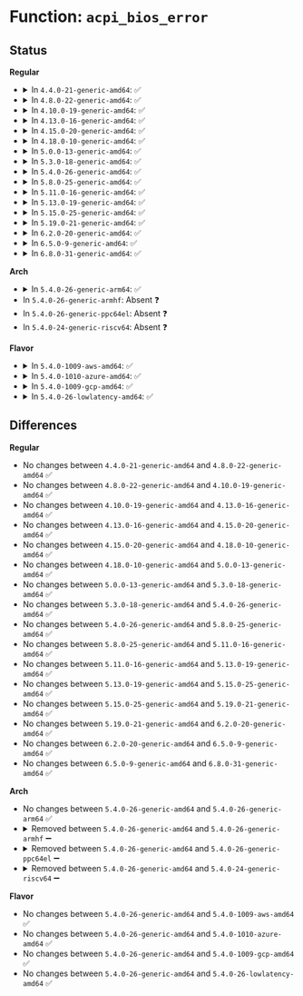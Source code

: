 # Function: <code>acpi_bios_error</code>

## Status
<b>Regular</b>
<ul>
<li>
<details>
<summary>In <code>4.4.0-21-generic-amd64</code>: ✅</summary>

```c
void acpi_bios_error(const char * module_name, u32 line_number, const char * format, void (anon))
```

```json
{
  "name": "acpi_bios_error",
  "collision_type": "Unique Global",
  "inline_type": "No",
  "funcs": [
    {
      "addr": 18446744071583737626,
      "name": "acpi_bios_error",
      "external": true,
      "loc": "drivers/acpi/acpica/utxferror.c:210",
      "file": "drivers/acpi/acpica/utxferror.c",
      "inline": "seen, unknown",
      "caller_inline": [],
      "caller_func": [
        "drivers/acpi/acpica/tbdata.c:acpi_tb_verify_temp_table",
        "drivers/acpi/acpica/tbfadt.c:acpi_tb_create_local_fadt",
        "drivers/acpi/acpica/tbinstal.c:acpi_tb_install_standard_table",
        "drivers/acpi/acpica/tbutils.c:acpi_tb_check_dsdt_header",
        "drivers/acpi/acpica/tbutils.c:acpi_tb_parse_root_table",
        "drivers/acpi/acpica/tbxfroot.c:acpi_find_root_pointer"
      ]
    }
  ],
  "symbols": [
    {
      "addr": 18446744071583737626,
      "name": "acpi_bios_error",
      "section": ".text",
      "bind": "STB_GLOBAL",
      "size": 167
    }
  ]
}
```
</details>
</li>
<li>
<details>
<summary>In <code>4.8.0-22-generic-amd64</code>: ✅</summary>

```c
void acpi_bios_error(const char * module_name, u32 line_number, const char * format, void (anon))
```

```json
{
  "name": "acpi_bios_error",
  "collision_type": "Unique Global",
  "inline_type": "No",
  "funcs": [
    {
      "addr": 18446744071584061808,
      "name": "acpi_bios_error",
      "external": true,
      "loc": "drivers/acpi/acpica/utxferror.c:210",
      "file": "drivers/acpi/acpica/utxferror.c",
      "inline": "seen, unknown",
      "caller_inline": [],
      "caller_func": [
        "drivers/acpi/acpica/tbdata.c:acpi_tb_verify_temp_table",
        "drivers/acpi/acpica/tbfadt.c:acpi_tb_create_local_fadt",
        "drivers/acpi/acpica/tbinstal.c:acpi_tb_install_standard_table",
        "drivers/acpi/acpica/tbutils.c:acpi_tb_parse_root_table",
        "drivers/acpi/acpica/tbutils.c:acpi_tb_check_dsdt_header",
        "drivers/acpi/acpica/tbxfroot.c:acpi_find_root_pointer"
      ]
    }
  ],
  "symbols": [
    {
      "addr": 18446744071584061808,
      "name": "acpi_bios_error",
      "section": ".text",
      "bind": "STB_GLOBAL",
      "size": 167
    }
  ]
}
```
</details>
</li>
<li>
<details>
<summary>In <code>4.10.0-19-generic-amd64</code>: ✅</summary>

```c
void acpi_bios_error(const char * module_name, u32 line_number, const char * format, void (anon))
```

```json
{
  "name": "acpi_bios_error",
  "collision_type": "Unique Global",
  "inline_type": "No",
  "funcs": [
    {
      "addr": 18446744071584204019,
      "name": "acpi_bios_error",
      "external": true,
      "loc": "drivers/acpi/acpica/utxferror.c:210",
      "file": "drivers/acpi/acpica/utxferror.c",
      "inline": "seen, unknown",
      "caller_inline": [],
      "caller_func": [
        "drivers/acpi/acpica/tbdata.c:acpi_tb_verify_temp_table",
        "drivers/acpi/acpica/tbfadt.c:acpi_tb_create_local_fadt",
        "drivers/acpi/acpica/tbinstal.c:acpi_tb_install_standard_table",
        "drivers/acpi/acpica/tbutils.c:acpi_tb_parse_root_table",
        "drivers/acpi/acpica/tbutils.c:acpi_tb_check_dsdt_header",
        "drivers/acpi/acpica/tbxfroot.c:acpi_find_root_pointer"
      ]
    }
  ],
  "symbols": [
    {
      "addr": 18446744071584204019,
      "name": "acpi_bios_error",
      "section": ".text",
      "bind": "STB_GLOBAL",
      "size": 167
    }
  ]
}
```
</details>
</li>
<li>
<details>
<summary>In <code>4.13.0-16-generic-amd64</code>: ✅</summary>

```c
void acpi_bios_error(const char * module_name, u32 line_number, const char * format, void (anon))
```

```json
{
  "name": "acpi_bios_error",
  "collision_type": "Unique Global",
  "inline_type": "No",
  "funcs": [
    {
      "addr": 18446744071584271614,
      "name": "acpi_bios_error",
      "external": true,
      "loc": "drivers/acpi/acpica/utxferror.c:206",
      "file": "drivers/acpi/acpica/utxferror.c",
      "inline": "seen, unknown",
      "caller_inline": [],
      "caller_func": [
        "drivers/acpi/acpica/tbdata.c:acpi_tb_verify_temp_table",
        "drivers/acpi/acpica/tbfadt.c:acpi_tb_create_local_fadt",
        "drivers/acpi/acpica/tbinstal.c:acpi_tb_install_standard_table",
        "drivers/acpi/acpica/tbutils.c:acpi_tb_parse_root_table",
        "drivers/acpi/acpica/tbutils.c:acpi_tb_check_dsdt_header",
        "drivers/acpi/acpica/tbxfroot.c:acpi_find_root_pointer"
      ]
    }
  ],
  "symbols": [
    {
      "addr": 18446744071584271614,
      "name": "acpi_bios_error",
      "section": ".text",
      "bind": "STB_GLOBAL",
      "size": 167
    }
  ]
}
```
</details>
</li>
<li>
<details>
<summary>In <code>4.15.0-20-generic-amd64</code>: ✅</summary>

```c
void acpi_bios_error(const char * module_name, u32 line_number, const char * format, void (anon))
```

```json
{
  "name": "acpi_bios_error",
  "collision_type": "Unique Global",
  "inline_type": "No",
  "funcs": [
    {
      "addr": 18446744071584643673,
      "name": "acpi_bios_error",
      "external": true,
      "loc": "drivers/acpi/acpica/utxferror.c:206",
      "file": "drivers/acpi/acpica/utxferror.c",
      "inline": "seen, unknown",
      "caller_inline": [],
      "caller_func": [
        "drivers/acpi/acpica/tbdata.c:acpi_tb_verify_temp_table",
        "drivers/acpi/acpica/tbfadt.c:acpi_tb_create_local_fadt",
        "drivers/acpi/acpica/tbutils.c:acpi_tb_parse_root_table",
        "drivers/acpi/acpica/tbutils.c:acpi_tb_check_dsdt_header",
        "drivers/acpi/acpica/tbxfroot.c:acpi_find_root_pointer"
      ]
    }
  ],
  "symbols": [
    {
      "addr": 18446744071584643673,
      "name": "acpi_bios_error",
      "section": ".text",
      "bind": "STB_GLOBAL",
      "size": 167
    }
  ]
}
```
</details>
</li>
<li>
<details>
<summary>In <code>4.18.0-10-generic-amd64</code>: ✅</summary>

```c
void acpi_bios_error(const char * module_name, u32 line_number, const char * format, void (anon))
```

```json
{
  "name": "acpi_bios_error",
  "collision_type": "Unique Global",
  "inline_type": "No",
  "funcs": [
    {
      "addr": 18446744071584869349,
      "name": "acpi_bios_error",
      "external": true,
      "loc": "drivers/acpi/acpica/utxferror.c:170",
      "file": "drivers/acpi/acpica/utxferror.c",
      "inline": "seen, unknown",
      "caller_inline": [],
      "caller_func": [
        "drivers/acpi/acpica/tbdata.c:acpi_tb_verify_temp_table",
        "drivers/acpi/acpica/tbfadt.c:acpi_tb_create_local_fadt",
        "drivers/acpi/acpica/tbutils.c:acpi_tb_parse_root_table",
        "drivers/acpi/acpica/tbutils.c:acpi_tb_check_dsdt_header",
        "drivers/acpi/acpica/tbxfroot.c:acpi_find_root_pointer"
      ]
    }
  ],
  "symbols": [
    {
      "addr": 18446744071584869349,
      "name": "acpi_bios_error",
      "section": ".text",
      "bind": "STB_GLOBAL",
      "size": 162
    }
  ]
}
```
</details>
</li>
<li>
<details>
<summary>In <code>5.0.0-13-generic-amd64</code>: ✅</summary>

```c
void acpi_bios_error(const char * module_name, u32 line_number, const char * format, void (anon))
```

```json
{
  "name": "acpi_bios_error",
  "collision_type": "Unique Global",
  "inline_type": "No",
  "funcs": [
    {
      "addr": 18446744071584972876,
      "name": "acpi_bios_error",
      "external": true,
      "loc": "drivers/acpi/acpica/utxferror.c:170",
      "file": "drivers/acpi/acpica/utxferror.c",
      "inline": "seen, unknown",
      "caller_inline": [],
      "caller_func": [
        "drivers/acpi/acpica/tbdata.c:acpi_tb_verify_temp_table",
        "drivers/acpi/acpica/tbfadt.c:acpi_tb_create_local_fadt",
        "drivers/acpi/acpica/tbutils.c:acpi_tb_parse_root_table",
        "drivers/acpi/acpica/tbutils.c:acpi_tb_check_dsdt_header",
        "drivers/acpi/acpica/tbxfroot.c:acpi_find_root_pointer"
      ]
    }
  ],
  "symbols": [
    {
      "addr": 18446744071584972876,
      "name": "acpi_bios_error",
      "section": ".text",
      "bind": "STB_GLOBAL",
      "size": 162
    }
  ]
}
```
</details>
</li>
<li>
<details>
<summary>In <code>5.3.0-18-generic-amd64</code>: ✅</summary>

```c
void acpi_bios_error(const char * module_name, u32 line_number, const char * format, void (anon))
```

```json
{
  "name": "acpi_bios_error",
  "collision_type": "Unique Global",
  "inline_type": "No",
  "funcs": [
    {
      "addr": 18446744071585176172,
      "name": "acpi_bios_error",
      "external": true,
      "loc": "drivers/acpi/acpica/utxferror.c:170",
      "file": "drivers/acpi/acpica/utxferror.c",
      "inline": "seen, unknown",
      "caller_inline": [],
      "caller_func": [
        "drivers/acpi/acpica/dsopcode.c:acpi_ds_init_buffer_field",
        "drivers/acpi/acpica/tbdata.c:acpi_tb_verify_temp_table",
        "drivers/acpi/acpica/tbfadt.c:acpi_tb_create_local_fadt",
        "drivers/acpi/acpica/tbutils.c:acpi_tb_parse_root_table",
        "drivers/acpi/acpica/tbutils.c:acpi_tb_check_dsdt_header",
        "drivers/acpi/acpica/tbxfroot.c:acpi_find_root_pointer"
      ]
    }
  ],
  "symbols": [
    {
      "addr": 18446744071585176172,
      "name": "acpi_bios_error",
      "section": ".text",
      "bind": "STB_GLOBAL",
      "size": 164
    }
  ]
}
```
</details>
</li>
<li>
<details>
<summary>In <code>5.4.0-26-generic-amd64</code>: ✅</summary>

```c
void acpi_bios_error(const char * module_name, u32 line_number, const char * format, void (anon))
```

```json
{
  "name": "acpi_bios_error",
  "collision_type": "Unique Global",
  "inline_type": "No",
  "funcs": [
    {
      "addr": 18446744071585312525,
      "name": "acpi_bios_error",
      "external": true,
      "loc": "drivers/acpi/acpica/utxferror.c:170",
      "file": "drivers/acpi/acpica/utxferror.c",
      "inline": "seen, unknown",
      "caller_inline": [],
      "caller_func": [
        "drivers/acpi/acpica/dsopcode.c:acpi_ds_init_buffer_field",
        "drivers/acpi/acpica/tbdata.c:acpi_tb_verify_temp_table",
        "drivers/acpi/acpica/tbfadt.c:acpi_tb_create_local_fadt",
        "drivers/acpi/acpica/tbutils.c:acpi_tb_parse_root_table",
        "drivers/acpi/acpica/tbutils.c:acpi_tb_check_dsdt_header",
        "drivers/acpi/acpica/tbxfroot.c:acpi_find_root_pointer"
      ]
    }
  ],
  "symbols": [
    {
      "addr": 18446744071585312525,
      "name": "acpi_bios_error",
      "section": ".text",
      "bind": "STB_GLOBAL",
      "size": 164
    }
  ]
}
```
</details>
</li>
<li>
<details>
<summary>In <code>5.8.0-25-generic-amd64</code>: ✅</summary>

```c
void acpi_bios_error(const char * module_name, u32 line_number, const char * format, void (anon))
```

```json
{
  "name": "acpi_bios_error",
  "collision_type": "Unique Global",
  "inline_type": "No",
  "funcs": [
    {
      "addr": 18446744071586019062,
      "name": "acpi_bios_error",
      "external": true,
      "loc": "drivers/acpi/acpica/utxferror.c:170",
      "file": "drivers/acpi/acpica/utxferror.c",
      "inline": "seen, unknown",
      "caller_inline": [],
      "caller_func": [
        "drivers/acpi/acpica/dsopcode.c:acpi_ds_init_buffer_field",
        "drivers/acpi/acpica/tbdata.c:acpi_tb_verify_temp_table",
        "drivers/acpi/acpica/tbfadt.c:acpi_tb_convert_fadt",
        "drivers/acpi/acpica/tbutils.c:acpi_tb_parse_root_table",
        "drivers/acpi/acpica/tbutils.c:acpi_tb_check_dsdt_header",
        "drivers/acpi/acpica/tbxfroot.c:acpi_find_root_pointer"
      ]
    }
  ],
  "symbols": [
    {
      "addr": 18446744071586019062,
      "name": "acpi_bios_error",
      "section": ".text",
      "bind": "STB_GLOBAL",
      "size": 164
    }
  ]
}
```
</details>
</li>
<li>
<details>
<summary>In <code>5.11.0-16-generic-amd64</code>: ✅</summary>

```c
void acpi_bios_error(const char * module_name, u32 line_number, const char * format, void (anon))
```

```json
{
  "name": "acpi_bios_error",
  "collision_type": "Unique Global",
  "inline_type": "No",
  "funcs": [
    {
      "addr": 18446744071586141852,
      "name": "acpi_bios_error",
      "external": true,
      "loc": "drivers/acpi/acpica/utxferror.c:170",
      "file": "drivers/acpi/acpica/utxferror.c",
      "inline": "seen, unknown",
      "caller_inline": [],
      "caller_func": [
        "drivers/acpi/acpica/dsopcode.c:acpi_ds_init_buffer_field",
        "drivers/acpi/acpica/tbdata.c:acpi_tb_verify_temp_table",
        "drivers/acpi/acpica/tbfadt.c:acpi_tb_convert_fadt",
        "drivers/acpi/acpica/tbutils.c:acpi_tb_parse_root_table",
        "drivers/acpi/acpica/tbutils.c:acpi_tb_check_dsdt_header",
        "drivers/acpi/acpica/tbxfroot.c:acpi_find_root_pointer"
      ]
    }
  ],
  "symbols": [
    {
      "addr": 18446744071586141852,
      "name": "acpi_bios_error",
      "section": ".text",
      "bind": "STB_GLOBAL",
      "size": 164
    }
  ]
}
```
</details>
</li>
<li>
<details>
<summary>In <code>5.13.0-19-generic-amd64</code>: ✅</summary>

```c
void acpi_bios_error(const char * module_name, u32 line_number, const char * format, void (anon))
```

```json
{
  "name": "acpi_bios_error",
  "collision_type": "Unique Global",
  "inline_type": "No",
  "funcs": [
    {
      "addr": 18446744071586018617,
      "name": "acpi_bios_error",
      "external": true,
      "loc": "drivers/acpi/acpica/utxferror.c:170",
      "file": "drivers/acpi/acpica/utxferror.c",
      "inline": "seen, unknown",
      "caller_inline": [],
      "caller_func": [
        "drivers/acpi/acpica/dsopcode.c:acpi_ds_init_buffer_field",
        "drivers/acpi/acpica/tbdata.c:acpi_tb_verify_temp_table",
        "drivers/acpi/acpica/tbfadt.c:acpi_tb_convert_fadt",
        "drivers/acpi/acpica/tbutils.c:acpi_tb_parse_root_table",
        "drivers/acpi/acpica/tbutils.c:acpi_tb_check_dsdt_header",
        "drivers/acpi/acpica/tbxfroot.c:acpi_find_root_pointer"
      ]
    }
  ],
  "symbols": [
    {
      "addr": 18446744071586018617,
      "name": "acpi_bios_error",
      "section": ".text",
      "bind": "STB_GLOBAL",
      "size": 164
    }
  ]
}
```
</details>
</li>
<li>
<details>
<summary>In <code>5.15.0-25-generic-amd64</code>: ✅</summary>

```c
void acpi_bios_error(const char * module_name, u32 line_number, const char * format, void (anon))
```

```json
{
  "name": "acpi_bios_error",
  "collision_type": "Unique Global",
  "inline_type": "No",
  "funcs": [
    {
      "addr": 18446744071586508965,
      "name": "acpi_bios_error",
      "external": true,
      "loc": "drivers/acpi/acpica/utxferror.c:170",
      "file": "drivers/acpi/acpica/utxferror.c",
      "inline": "seen, unknown",
      "caller_inline": [],
      "caller_func": [
        "drivers/acpi/acpica/dsopcode.c:acpi_ds_init_buffer_field",
        "drivers/acpi/acpica/tbdata.c:acpi_tb_verify_temp_table",
        "drivers/acpi/acpica/tbfadt.c:acpi_tb_convert_fadt",
        "drivers/acpi/acpica/tbutils.c:acpi_tb_parse_root_table",
        "drivers/acpi/acpica/tbutils.c:acpi_tb_check_dsdt_header",
        "drivers/acpi/acpica/tbxfroot.c:acpi_find_root_pointer"
      ]
    }
  ],
  "symbols": [
    {
      "addr": 18446744071586508965,
      "name": "acpi_bios_error",
      "section": ".text",
      "bind": "STB_GLOBAL",
      "size": 164
    }
  ]
}
```
</details>
</li>
<li>
<details>
<summary>In <code>5.19.0-21-generic-amd64</code>: ✅</summary>

```c
void acpi_bios_error(const char * module_name, u32 line_number, const char * format, void (anon))
```

```json
{
  "name": "acpi_bios_error",
  "collision_type": "Unique Global",
  "inline_type": "No",
  "funcs": [
    {
      "addr": 18446744071587764941,
      "name": "acpi_bios_error",
      "external": true,
      "loc": "drivers/acpi/acpica/utxferror.c:170",
      "file": "drivers/acpi/acpica/utxferror.c",
      "inline": "seen, unknown",
      "caller_inline": [],
      "caller_func": [
        "drivers/acpi/acpica/dsopcode.c:acpi_ds_init_buffer_field",
        "drivers/acpi/acpica/tbdata.c:acpi_tb_verify_temp_table",
        "drivers/acpi/acpica/tbfadt.c:acpi_tb_convert_fadt",
        "drivers/acpi/acpica/tbutils.c:acpi_tb_parse_root_table",
        "drivers/acpi/acpica/tbutils.c:acpi_tb_check_dsdt_header",
        "drivers/acpi/acpica/tbxfroot.c:acpi_find_root_pointer"
      ]
    }
  ],
  "symbols": [
    {
      "addr": 18446744071587764941,
      "name": "acpi_bios_error",
      "section": ".text",
      "bind": "STB_GLOBAL",
      "size": 199
    }
  ]
}
```
</details>
</li>
<li>
<details>
<summary>In <code>6.2.0-20-generic-amd64</code>: ✅</summary>

```c
void acpi_bios_error(const char * module_name, u32 line_number, const char * format, void (anon))
```

```json
{
  "name": "acpi_bios_error",
  "collision_type": "Unique Global",
  "inline_type": "No",
  "funcs": [
    {
      "addr": 18446744071589094800,
      "name": "acpi_bios_error",
      "external": true,
      "loc": "drivers/acpi/acpica/utxferror.c:170",
      "file": "drivers/acpi/acpica/utxferror.c",
      "inline": "seen, unknown",
      "caller_inline": [],
      "caller_func": [
        "drivers/acpi/acpica/dsopcode.c:acpi_ds_init_buffer_field",
        "drivers/acpi/acpica/tbdata.c:acpi_tb_verify_temp_table",
        "drivers/acpi/acpica/tbfadt.c:acpi_tb_convert_fadt",
        "drivers/acpi/acpica/tbutils.c:acpi_tb_parse_root_table",
        "drivers/acpi/acpica/tbutils.c:acpi_tb_check_dsdt_header",
        "drivers/acpi/acpica/tbxfroot.c:acpi_find_root_pointer"
      ]
    }
  ],
  "symbols": [
    {
      "addr": 18446744071589094800,
      "name": "acpi_bios_error",
      "section": ".text",
      "bind": "STB_GLOBAL",
      "size": 208
    }
  ]
}
```
</details>
</li>
<li>
<details>
<summary>In <code>6.5.0-9-generic-amd64</code>: ✅</summary>

```c
void acpi_bios_error(const char * module_name, u32 line_number, const char * format, void (anon))
```

```json
{
  "name": "acpi_bios_error",
  "collision_type": "Unique Global",
  "inline_type": "No",
  "funcs": [
    {
      "addr": 18446744071589386640,
      "name": "acpi_bios_error",
      "external": true,
      "loc": "drivers/acpi/acpica/utxferror.c:170",
      "file": "drivers/acpi/acpica/utxferror.c",
      "inline": "seen, unknown",
      "caller_inline": [],
      "caller_func": [
        "drivers/acpi/acpica/dsopcode.c:acpi_ds_init_buffer_field",
        "drivers/acpi/acpica/tbdata.c:acpi_tb_verify_temp_table",
        "drivers/acpi/acpica/tbfadt.c:acpi_tb_convert_fadt",
        "drivers/acpi/acpica/tbutils.c:acpi_tb_parse_root_table",
        "drivers/acpi/acpica/tbutils.c:acpi_tb_check_dsdt_header",
        "drivers/acpi/acpica/tbxfroot.c:acpi_find_root_pointer"
      ]
    }
  ],
  "symbols": [
    {
      "addr": 18446744071589386640,
      "name": "acpi_bios_error",
      "section": ".text",
      "bind": "STB_GLOBAL",
      "size": 208
    }
  ]
}
```
</details>
</li>
<li>
<details>
<summary>In <code>6.8.0-31-generic-amd64</code>: ✅</summary>

```c
void acpi_bios_error(const char * module_name, u32 line_number, const char * format, void (anon))
```

```json
{
  "name": "acpi_bios_error",
  "collision_type": "Unique Global",
  "inline_type": "No",
  "funcs": [
    {
      "addr": 18446744071589693840,
      "name": "acpi_bios_error",
      "external": true,
      "loc": "drivers/acpi/acpica/utxferror.c:170",
      "file": "drivers/acpi/acpica/utxferror.c",
      "inline": "seen, unknown",
      "caller_inline": [],
      "caller_func": [
        "drivers/acpi/acpica/dsopcode.c:acpi_ds_init_buffer_field",
        "drivers/acpi/acpica/tbdata.c:acpi_tb_verify_temp_table",
        "drivers/acpi/acpica/tbfadt.c:acpi_tb_convert_fadt",
        "drivers/acpi/acpica/tbutils.c:acpi_tb_parse_root_table",
        "drivers/acpi/acpica/tbutils.c:acpi_tb_check_dsdt_header",
        "drivers/acpi/acpica/tbxfroot.c:acpi_find_root_pointer"
      ]
    }
  ],
  "symbols": [
    {
      "addr": 18446744071589693840,
      "name": "acpi_bios_error",
      "section": ".text",
      "bind": "STB_GLOBAL",
      "size": 208
    }
  ]
}
```
</details>
</li>
</ul>
<b>Arch</b>
<ul>
<li>
<details>
<summary>In <code>5.4.0-26-generic-arm64</code>: ✅</summary>

```c
void acpi_bios_error(const char * module_name, u32 line_number, const char * format, void (anon))
```

```json
{
  "name": "acpi_bios_error",
  "collision_type": "Unique Global",
  "inline_type": "No",
  "funcs": [
    {
      "addr": 18446603336497624608,
      "name": "acpi_bios_error",
      "external": true,
      "loc": "drivers/acpi/acpica/utxferror.c:170",
      "file": "drivers/acpi/acpica/utxferror.c",
      "inline": "seen, unknown",
      "caller_inline": [],
      "caller_func": [
        "drivers/acpi/acpica/dsopcode.c:acpi_ds_init_buffer_field",
        "drivers/acpi/acpica/tbdata.c:acpi_tb_verify_temp_table",
        "drivers/acpi/acpica/tbfadt.c:acpi_tb_create_local_fadt",
        "drivers/acpi/acpica/tbutils.c:acpi_tb_parse_root_table",
        "drivers/acpi/acpica/tbutils.c:acpi_tb_check_dsdt_header",
        "drivers/acpi/acpica/tbxfroot.c:acpi_find_root_pointer"
      ]
    }
  ],
  "symbols": [
    {
      "addr": 18446603336497624608,
      "name": "acpi_bios_error",
      "section": ".text",
      "bind": "STB_GLOBAL",
      "size": 196
    }
  ]
}
```
</details>
</li>
<li>
In <code>5.4.0-26-generic-armhf</code>: Absent ❓
</li>
<li>
In <code>5.4.0-26-generic-ppc64el</code>: Absent ❓
</li>
<li>
In <code>5.4.0-24-generic-riscv64</code>: Absent ❓
</li>
</ul>
<b>Flavor</b>
<ul>
<li>
<details>
<summary>In <code>5.4.0-1009-aws-amd64</code>: ✅</summary>

```c
void acpi_bios_error(const char * module_name, u32 line_number, const char * format, void (anon))
```

```json
{
  "name": "acpi_bios_error",
  "collision_type": "Unique Global",
  "inline_type": "No",
  "funcs": [
    {
      "addr": 18446744071585144326,
      "name": "acpi_bios_error",
      "external": true,
      "loc": "drivers/acpi/acpica/utxferror.c:170",
      "file": "drivers/acpi/acpica/utxferror.c",
      "inline": "seen, unknown",
      "caller_inline": [],
      "caller_func": [
        "drivers/acpi/acpica/dsopcode.c:acpi_ds_init_buffer_field",
        "drivers/acpi/acpica/tbdata.c:acpi_tb_verify_temp_table",
        "drivers/acpi/acpica/tbfadt.c:acpi_tb_create_local_fadt",
        "drivers/acpi/acpica/tbutils.c:acpi_tb_parse_root_table",
        "drivers/acpi/acpica/tbutils.c:acpi_tb_check_dsdt_header",
        "drivers/acpi/acpica/tbxfroot.c:acpi_find_root_pointer"
      ]
    }
  ],
  "symbols": [
    {
      "addr": 18446744071585144326,
      "name": "acpi_bios_error",
      "section": ".text",
      "bind": "STB_GLOBAL",
      "size": 164
    }
  ]
}
```
</details>
</li>
<li>
<details>
<summary>In <code>5.4.0-1010-azure-amd64</code>: ✅</summary>

```c
void acpi_bios_error(const char * module_name, u32 line_number, const char * format, void (anon))
```

```json
{
  "name": "acpi_bios_error",
  "collision_type": "Unique Global",
  "inline_type": "No",
  "funcs": [
    {
      "addr": 18446744071585059516,
      "name": "acpi_bios_error",
      "external": true,
      "loc": "drivers/acpi/acpica/utxferror.c:170",
      "file": "drivers/acpi/acpica/utxferror.c",
      "inline": "seen, unknown",
      "caller_inline": [],
      "caller_func": [
        "drivers/acpi/acpica/dsopcode.c:acpi_ds_init_buffer_field",
        "drivers/acpi/acpica/tbdata.c:acpi_tb_verify_temp_table",
        "drivers/acpi/acpica/tbfadt.c:acpi_tb_create_local_fadt",
        "drivers/acpi/acpica/tbutils.c:acpi_tb_parse_root_table",
        "drivers/acpi/acpica/tbutils.c:acpi_tb_check_dsdt_header",
        "drivers/acpi/acpica/tbxfroot.c:acpi_find_root_pointer"
      ]
    }
  ],
  "symbols": [
    {
      "addr": 18446744071585059516,
      "name": "acpi_bios_error",
      "section": ".text",
      "bind": "STB_GLOBAL",
      "size": 164
    }
  ]
}
```
</details>
</li>
<li>
<details>
<summary>In <code>5.4.0-1009-gcp-amd64</code>: ✅</summary>

```c
void acpi_bios_error(const char * module_name, u32 line_number, const char * format, void (anon))
```

```json
{
  "name": "acpi_bios_error",
  "collision_type": "Unique Global",
  "inline_type": "No",
  "funcs": [
    {
      "addr": 18446744071585264109,
      "name": "acpi_bios_error",
      "external": true,
      "loc": "drivers/acpi/acpica/utxferror.c:170",
      "file": "drivers/acpi/acpica/utxferror.c",
      "inline": "seen, unknown",
      "caller_inline": [],
      "caller_func": [
        "drivers/acpi/acpica/dsopcode.c:acpi_ds_init_buffer_field",
        "drivers/acpi/acpica/tbdata.c:acpi_tb_verify_temp_table",
        "drivers/acpi/acpica/tbfadt.c:acpi_tb_create_local_fadt",
        "drivers/acpi/acpica/tbutils.c:acpi_tb_parse_root_table",
        "drivers/acpi/acpica/tbutils.c:acpi_tb_check_dsdt_header",
        "drivers/acpi/acpica/tbxfroot.c:acpi_find_root_pointer"
      ]
    }
  ],
  "symbols": [
    {
      "addr": 18446744071585264109,
      "name": "acpi_bios_error",
      "section": ".text",
      "bind": "STB_GLOBAL",
      "size": 164
    }
  ]
}
```
</details>
</li>
<li>
<details>
<summary>In <code>5.4.0-26-lowlatency-amd64</code>: ✅</summary>

```c
void acpi_bios_error(const char * module_name, u32 line_number, const char * format, void (anon))
```

```json
{
  "name": "acpi_bios_error",
  "collision_type": "Unique Global",
  "inline_type": "No",
  "funcs": [
    {
      "addr": 18446744071585370269,
      "name": "acpi_bios_error",
      "external": true,
      "loc": "drivers/acpi/acpica/utxferror.c:170",
      "file": "drivers/acpi/acpica/utxferror.c",
      "inline": "seen, unknown",
      "caller_inline": [],
      "caller_func": [
        "drivers/acpi/acpica/dsopcode.c:acpi_ds_init_buffer_field",
        "drivers/acpi/acpica/tbdata.c:acpi_tb_verify_temp_table",
        "drivers/acpi/acpica/tbfadt.c:acpi_tb_create_local_fadt",
        "drivers/acpi/acpica/tbutils.c:acpi_tb_parse_root_table",
        "drivers/acpi/acpica/tbutils.c:acpi_tb_check_dsdt_header",
        "drivers/acpi/acpica/tbxfroot.c:acpi_find_root_pointer"
      ]
    }
  ],
  "symbols": [
    {
      "addr": 18446744071585370269,
      "name": "acpi_bios_error",
      "section": ".text",
      "bind": "STB_GLOBAL",
      "size": 164
    }
  ]
}
```
</details>
</li>
</ul>

## Differences
<b>Regular</b>
<ul>
<li>
No changes between <code>4.4.0-21-generic-amd64</code> and <code>4.8.0-22-generic-amd64</code> ✅
</li>
<li>
No changes between <code>4.8.0-22-generic-amd64</code> and <code>4.10.0-19-generic-amd64</code> ✅
</li>
<li>
No changes between <code>4.10.0-19-generic-amd64</code> and <code>4.13.0-16-generic-amd64</code> ✅
</li>
<li>
No changes between <code>4.13.0-16-generic-amd64</code> and <code>4.15.0-20-generic-amd64</code> ✅
</li>
<li>
No changes between <code>4.15.0-20-generic-amd64</code> and <code>4.18.0-10-generic-amd64</code> ✅
</li>
<li>
No changes between <code>4.18.0-10-generic-amd64</code> and <code>5.0.0-13-generic-amd64</code> ✅
</li>
<li>
No changes between <code>5.0.0-13-generic-amd64</code> and <code>5.3.0-18-generic-amd64</code> ✅
</li>
<li>
No changes between <code>5.3.0-18-generic-amd64</code> and <code>5.4.0-26-generic-amd64</code> ✅
</li>
<li>
No changes between <code>5.4.0-26-generic-amd64</code> and <code>5.8.0-25-generic-amd64</code> ✅
</li>
<li>
No changes between <code>5.8.0-25-generic-amd64</code> and <code>5.11.0-16-generic-amd64</code> ✅
</li>
<li>
No changes between <code>5.11.0-16-generic-amd64</code> and <code>5.13.0-19-generic-amd64</code> ✅
</li>
<li>
No changes between <code>5.13.0-19-generic-amd64</code> and <code>5.15.0-25-generic-amd64</code> ✅
</li>
<li>
No changes between <code>5.15.0-25-generic-amd64</code> and <code>5.19.0-21-generic-amd64</code> ✅
</li>
<li>
No changes between <code>5.19.0-21-generic-amd64</code> and <code>6.2.0-20-generic-amd64</code> ✅
</li>
<li>
No changes between <code>6.2.0-20-generic-amd64</code> and <code>6.5.0-9-generic-amd64</code> ✅
</li>
<li>
No changes between <code>6.5.0-9-generic-amd64</code> and <code>6.8.0-31-generic-amd64</code> ✅
</li>
</ul>
<b>Arch</b>
<ul>
<li>
No changes between <code>5.4.0-26-generic-amd64</code> and <code>5.4.0-26-generic-arm64</code> ✅
</li>
<li>
<details>
<summary>Removed between <code>5.4.0-26-generic-amd64</code> and <code>5.4.0-26-generic-armhf</code> ➖</summary>

```c
void acpi_bios_error(const char * module_name, u32 line_number, const char * format, void (anon))
```
</details>
</li>
<li>
<details>
<summary>Removed between <code>5.4.0-26-generic-amd64</code> and <code>5.4.0-26-generic-ppc64el</code> ➖</summary>

```c
void acpi_bios_error(const char * module_name, u32 line_number, const char * format, void (anon))
```
</details>
</li>
<li>
<details>
<summary>Removed between <code>5.4.0-26-generic-amd64</code> and <code>5.4.0-24-generic-riscv64</code> ➖</summary>

```c
void acpi_bios_error(const char * module_name, u32 line_number, const char * format, void (anon))
```
</details>
</li>
</ul>
<b>Flavor</b>
<ul>
<li>
No changes between <code>5.4.0-26-generic-amd64</code> and <code>5.4.0-1009-aws-amd64</code> ✅
</li>
<li>
No changes between <code>5.4.0-26-generic-amd64</code> and <code>5.4.0-1010-azure-amd64</code> ✅
</li>
<li>
No changes between <code>5.4.0-26-generic-amd64</code> and <code>5.4.0-1009-gcp-amd64</code> ✅
</li>
<li>
No changes between <code>5.4.0-26-generic-amd64</code> and <code>5.4.0-26-lowlatency-amd64</code> ✅
</li>
</ul>
